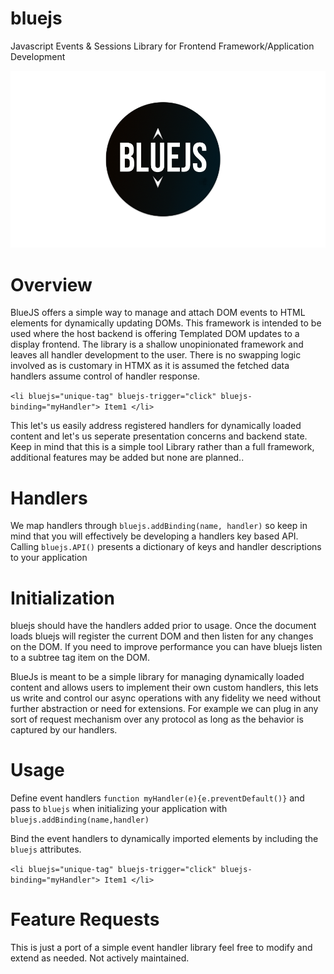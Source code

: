 # bluejs
Javascript Events &amp; Sessions Library for Frontend Framework/Application Development

![bluejs](bluejs@0.5x.png)

# Overview

BlueJS offers a simple way to manage and attach DOM events to HTML elements for dynamically updating DOMs. This framework is intended to be used where the host backend is offering Templated DOM updates to a display frontend. The library is a shallow unopinionated framework and leaves all handler development to the user. There is no swapping logic involved as is customary in HTMX as it is assumed the fetched data handlers assume control of handler response.

`<li bluejs="unique-tag" bluejs-trigger="click" bluejs-binding="myHandler"> Item1 </li>`

This let's us easily address registered handlers for dynamically loaded content and let's us seperate presentation concerns and backend state. Keep in mind that this is a simple tool Library rather than a full framework, additional features may be added but none are planned..

# Handlers

We map handlers through `bluejs.addBinding(name, handler)` so keep in mind that you will effectively be developing a handlers key based API. Calling `bluejs.API()` presents a dictionary of keys and handler descriptions to your application

# Initialization

bluejs should have the handlers added prior to usage. Once the document loads bluejs will register the current DOM and then listen for any changes on the DOM. If you need to improve performance you can have bluejs listen to a subtree tag item on the DOM.

BlueJs is meant to be a simple library for managing dynamically loaded content and allows users to implement their own custom handlers, this lets us write and control our async operations with  any fidelity we need without further abstraction or need for extensions. For example we can plug in any sort of request mechanism over any protocol as long as the behavior is captured by our handlers.


# Usage

Define event handlers `function myHandler(e){e.preventDefault()}` and pass to `bluejs` when initializing your application with `bluejs.addBinding(name,handler)`

Bind the event handlers to dynamically imported elements by including the `bluejs` attributes. 

`<li bluejs="unique-tag" bluejs-trigger="click" bluejs-binding="myHandler"> Item1 </li>`

# Feature Requests

This is just a port of a simple event handler library feel free to modify and extend as needed. Not actively maintained.

